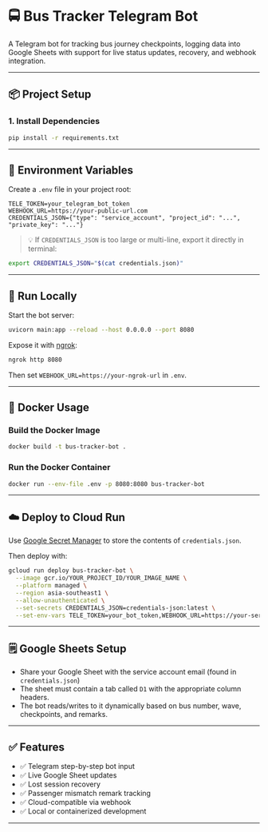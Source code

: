 # 🚍 Bus Tracker Telegram Bot

A Telegram bot for tracking bus journey checkpoints, logging data into Google Sheets with support for live status updates, recovery, and webhook integration.

---

## 📦 Project Setup

### 1. Install Dependencies

```bash
pip install -r requirements.txt
```

---

## 🔐 Environment Variables

Create a `.env` file in your project root:

```env
TELE_TOKEN=your_telegram_bot_token
WEBHOOK_URL=https://your-public-url.com
CREDENTIALS_JSON={"type": "service_account", "project_id": "...", "private_key": "..."}
```

> 💡 If `CREDENTIALS_JSON` is too large or multi-line, export it directly in terminal:
```bash
export CREDENTIALS_JSON="$(cat credentials.json)"
```

---

## 🧪 Run Locally

Start the bot server:

```bash
uvicorn main:app --reload --host 0.0.0.0 --port 8080
```

Expose it with [ngrok](https://ngrok.com/):

```bash
ngrok http 8080
```

Then set `WEBHOOK_URL=https://your-ngrok-url` in `.env`.

---

## 🐳 Docker Usage

### Build the Docker Image

```bash
docker build -t bus-tracker-bot .
```

### Run the Docker Container

```bash
docker run --env-file .env -p 8080:8080 bus-tracker-bot
```

---

## ☁️ Deploy to Cloud Run

Use [Google Secret Manager](https://cloud.google.com/secret-manager) to store the contents of `credentials.json`.

Then deploy with:

```bash
gcloud run deploy bus-tracker-bot \
  --image gcr.io/YOUR_PROJECT_ID/YOUR_IMAGE_NAME \
  --platform managed \
  --region asia-southeast1 \
  --allow-unauthenticated \
  --set-secrets CREDENTIALS_JSON=credentials-json:latest \
  --set-env-vars TELE_TOKEN=your_bot_token,WEBHOOK_URL=https://your-service-url
```

---

## 🗒️ Google Sheets Setup

- Share your Google Sheet with the service account email (found in `credentials.json`)
- The sheet must contain a tab called `D1` with the appropriate column headers.
- The bot reads/writes to it dynamically based on bus number, wave, checkpoints, and remarks.

---

## ✅ Features

- ✅ Telegram step-by-step bot input
- ✅ Live Google Sheet updates
- ✅ Lost session recovery
- ✅ Passenger mismatch remark tracking
- ✅ Cloud-compatible via webhook
- ✅ Local or containerized development

---

